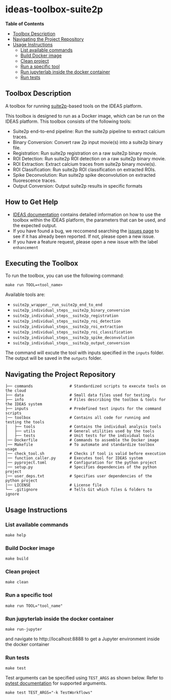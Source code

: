 # ideas-toolbox-suite2p

**Table of Contents**
- [Toolbox Description](#toolbox-description)
- [Navigating the Project Repository](#navigating-the-project-repository)
- [Usage Instructions](#usage-instructions)
  - [List available commands](#list-available-commands)
  - [Build Docker image](#build-docker-image)
  - [Clean project](#clean-project)
  - [Run a specific tool](#run-a-specific-tool)
  - [Run jupyterlab inside the docker container](#run-jupyterlab-inside-the-docker-container)
  - [Run tests](#run-tests)

## Toolbox Description
A toolbox for running [suite2p](https://github.com/MouseLand/suite2p)-based tools on the IDEAS platform.

This toolbox is designed to run as a Docker image, which can be run on the IDEAS platform. This toolbox consists of the following tools:

- Suite2p end-to-end pipeline: Run the suite2p pipeline to extract calcium traces.
- Binary Conversion: Convert raw 2p input movie(s) into a suite2p binary file.
- Registration: Run suite2p registration on a raw suite2p binary movie.
- ROI Detection: Run suite2p ROI detection on a raw suite2p binary movie.
- ROI Extraction: Extract calcium traces from suite2p binary movie(s).
- ROI Classification: Run suite2p ROI classification on extracted ROIs.
- Spike Deconvolution: Run suite2p spike deconvolution on extracted fluorescence traces.
- Output Conversion: Output suite2p results in specific formats


## How to Get Help
- [IDEAS documentation](https://inscopix.github.io/ideas-docs/tools/suite2p/suite2p_wrapper__run_suite2p_end_to_end.html) contains detailed information on how to use the toolbox within the IDEAS platform, the parameters that can be used, and the expected output.
- If you have found a bug, we reccomend searching the [issues page](https://github.com/inscopix/ideas-toolbox-suite2p/issues) to see if it has already been reported. If not, please open a new issue.
- If you have a feature request, please open a new issue with the label `enhancement`

## Executing the Toolbox

To run the toolbox, you can use the following command:

`make run TOOL=<tool_name>`

Available tools are:

- `suite2p_wrapper__run_suite2p_end_to_end`
- `suite2p_individual_steps__suite2p_binary_conversion`
- `suite2p_individual_steps__suite2p_registration`
- `suite2p_individual_steps__suite2p_roi_detection`
- `suite2p_individual_steps__suite2p_roi_extraction`
- `suite2p_individual_steps__suite2p_roi_classification`
- `suite2p_individual_steps__suite2p_spike_deconvolution`
- `suite2p_individual_steps__suite2p_output_conversion`

The command will excute the tool with inputs specified in the `inputs` folder. The output will be saved in the `outputs` folder.

## Navigating the Project Repository

```
├── commands                # Standardized scripts to execute tools on the cloud
├── data                    # Small data files used for testing
├── info                    # Files describing the toolbox & tools for the IDEAS system
├── inputs                  # Predefined test inputs for the command scripts
│── toolbox                 # Contains all code for running and testing the tools
│   ├── tools               # Contains the individual analysis tools
│   ├── utils               # General utilities used by the tools
│   ├── tests               # Unit tests for the individual tools
│── Dockerfile              # Commands to assemble the Docker image
│── Makefile                # To automate and standardize toolbox usage
│── check_tool.sh           # Checks if tool is valid before execution
│── function_caller.py      # Executes tool for IDEAS system
│── pyproject.toml          # Configuration for the python project
│── setup.py                # Specifies dependencies of the python project
│── user_deps.txt           # Specifies user dependencies of the python project
|── LICENSE                 # License file
└── .gitignore              # Tells Git which files & folders to ignore
```

## Usage Instructions

### List available commands
```
make help
```

### Build Docker image
```
make build
```

### Clean project
```
make clean
```

### Run a specific tool
```
make run TOOL="tool_name"
```

### Run jupyterlab inside the docker container
```
make run-jupyter
```

and navigate to http://localhost:8888 to get a Jupyter environment inside the docker container 

### Run tests
```
make test
```

Test arguments can be specified using `TEST_ARGS` as shown below. Refer to [pytest documentation](https://docs.pytest.org/en/7.1.x/how-to/usage.html) for supported arguments.
```
make test TEST_ARGS="-k TestWorkflows"
```